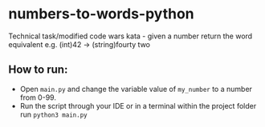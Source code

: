 # numbers-to-words-python
Technical task/modified code wars kata - given a number return the word equivalent e.g. (int)42 -> (string)fourty two

## How to run:
- Open ```main.py``` and change the variable value of ```my_number``` to a number from 0-99.
- Run the script through your IDE or in a terminal within the project folder run ```python3 main.py```
